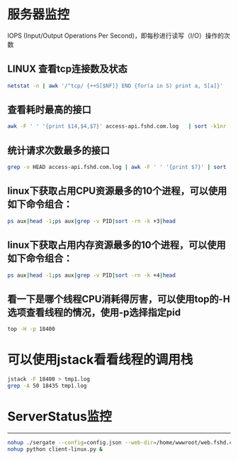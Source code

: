# 服务器监控

IOPS (Input/Output Operations Per Second)，即每秒进行读写（I/O）操作的次数

## LINUX 查看tcp连接数及状态
```sh
netstat -n | awk '/^tcp/ {++S[$NF]} END {for(a in S) print a, S[a]}'
```

## 查看耗时最高的接口
```sh
awk -F ' ' '{print $14,$4,$7}' access-api.fshd.com.log   | sort -k1nr | head -n 10
```

## 统计请求次数最多的接口
```sh
grep -v HEAD access-api.fshd.com.log | awk -F ' ' '{print $7}' | sort | uniq -c | sort -k1nr | head -10
```

## linux下获取占用CPU资源最多的10个进程，可以使用如下命令组合：
```sh
ps aux|head -1;ps aux|grep -v PID|sort -rn -k +3|head
```
## linux下获取占用内存资源最多的10个进程，可以使用如下命令组合：
```sh
ps aux|head -1;ps aux|grep -v PID|sort -rn -k +4|head
```
## 看一下是哪个线程CPU消耗得厉害，可以使用top的-H选项查看线程的情况，使用-p选择指定pid
```sh
top -H -p 18400
```
# 可以使用jstack看看线程的调用栈
```sh
jstack -F 18400 > tmp1.log
grep -A 50 18435 tmp1.log
```

# ServerStatus监控
---
```sh
nohup ./sergate --config=config.json --web-dir=/home/wwwroot/web.fshd.com/public/ServerStatus/ >> /home/wwwroot/web.fshd.com/storage/logs/serverstatus.log 2>&1 &
nohup python client-linux.py &
```
